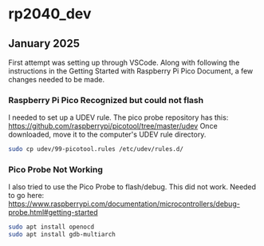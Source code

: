 # rp2040_dev

## January 2025
First attempt was setting up through VSCode. Along with following the instructions in the Getting Started with Raspberry Pi Pico Document, a few changes needed to be made.

### Raspberry Pi Pico Recognized but could not flash
I needed to set up a UDEV rule. The pico probe repository has this: https://github.com/raspberrypi/picotool/tree/master/udev
Once downloaded, move it to the computer's UDEV rule directory.
```bash
sudo cp udev/99-picotool.rules /etc/udev/rules.d/
```

### Pico Probe Not Working
I also tried to use the Pico Probe to flash/debug. This did not work. Needed to go here: https://www.raspberrypi.com/documentation/microcontrollers/debug-probe.html#getting-started
```bash
sudo apt install openocd
sudo apt install gdb-multiarch
```
